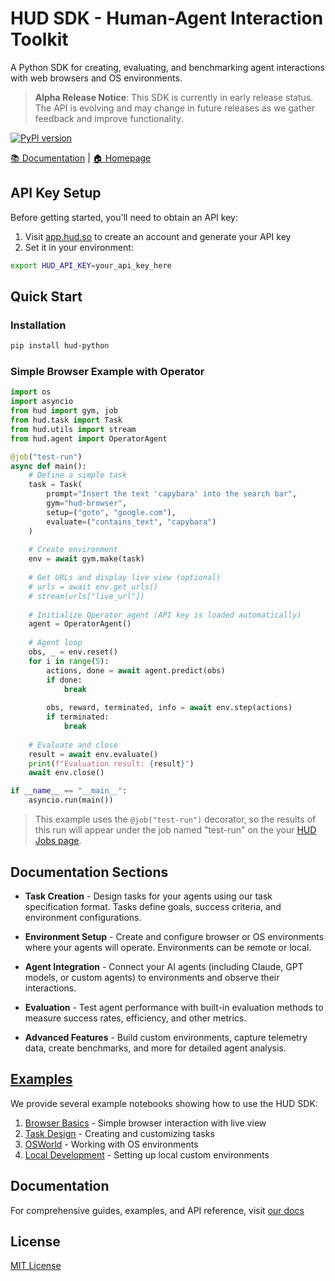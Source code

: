 # HUD SDK - Human-Agent Interaction Toolkit

A Python SDK for creating, evaluating, and benchmarking agent interactions with web browsers and OS environments.

> **Alpha Release Notice**: This SDK is currently in early release status. The API is evolving and may change in future releases as we gather feedback and improve functionality.

[![PyPI version](https://img.shields.io/pypi/v/hud-python)](https://pypi.org/project/hud-python/)

[📚 Documentation](https://documentation.hud.so) | [🏠 Homepage](https://hud.so)

## API Key Setup

Before getting started, you'll need to obtain an API key:

1. Visit [app.hud.so](https://app.hud.so) to create an account and generate your API key
2. Set it in your environment:

```bash
export HUD_API_KEY=your_api_key_here
```

## Quick Start

### Installation

```bash
pip install hud-python
```

### Simple Browser Example with Operator

```python
import os
import asyncio
from hud import gym, job
from hud.task import Task
from hud.utils import stream
from hud.agent import OperatorAgent

@job("test-run")
async def main():
    # Define a simple task
    task = Task(
        prompt="Insert the text 'capybara' into the search bar",
        gym="hud-browser",
        setup=("goto", "google.com"),
        evaluate=("contains_text", "capybara")
    )
    
    # Create environment
    env = await gym.make(task)
    
    # Get URLs and display live view (optional)
    # urls = await env.get_urls()
    # stream(urls["live_url"])
    
    # Initialize Operator agent (API key is loaded automatically)
    agent = OperatorAgent()
    
    # Agent loop
    obs, _ = env.reset()
    for i in range(5):
        actions, done = await agent.predict(obs)
        if done:
            break
        
        obs, reward, terminated, info = await env.step(actions)
        if terminated:
            break
    
    # Evaluate and close
    result = await env.evaluate()
    print(f"Evaluation result: {result}")
    await env.close()

if __name__ == "__main__":
    asyncio.run(main())

```

> This example uses the `@job("test-run")` decorator, so the results of this run will appear under the job named "test-run" on the your [HUD Jobs page](https://app.hud.so/jobs).

## Documentation Sections

- **Task Creation** - Design tasks for your agents using our task specification format. Tasks define goals, success criteria, and environment configurations.

- **Environment Setup** - Create and configure browser or OS environments where your agents will operate. Environments can be remote or local.

- **Agent Integration** - Connect your AI agents (including Claude, GPT models, or custom agents) to environments and observe their interactions.

- **Evaluation** - Test agent performance with built-in evaluation methods to measure success rates, efficiency, and other metrics.

- **Advanced Features** - Build custom environments, capture telemetry data, create benchmarks, and more for detailed agent analysis.

## [Examples](examples/)

We provide several example notebooks showing how to use the HUD SDK:

1. [Browser Basics](examples/browser_use.ipynb) - Simple browser interaction with live view
2. [Task Design](examples/tasks.ipynb) - Creating and customizing tasks
3. [OSWorld](examples/osworld.ipynb) - Working with OS environments
4. [Local Development](examples/local.ipynb) - Setting up local custom environments

## Documentation

For comprehensive guides, examples, and API reference, visit [our docs](https://docs.hud.so/introduction)

## License

[MIT License](LICENSE)

